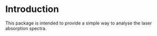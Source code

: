 # Introduction
This package is intended to provide a simple way to analyse the laser absorption spectra.

